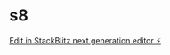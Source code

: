 # s8

[Edit in StackBlitz next generation editor ⚡️](https://stackblitz.com/~/github.com/provoiceservices/s8)
